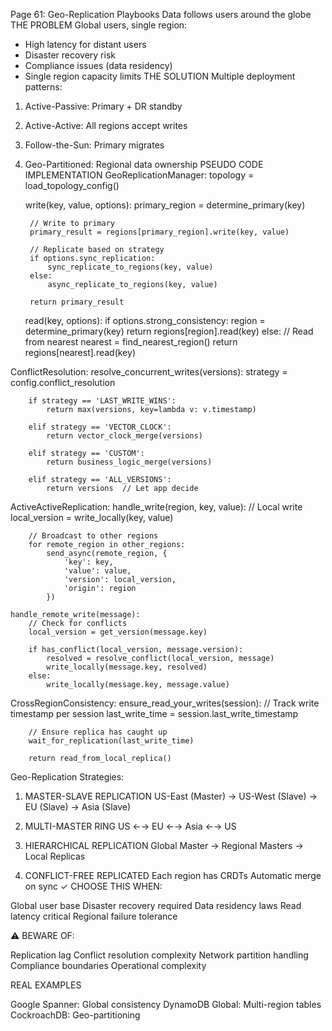 Page 61: Geo-Replication Playbooks
Data follows users around the globe
THE PROBLEM
Global users, single region:
- High latency for distant users
- Disaster recovery risk
- Compliance issues (data residency)
- Single region capacity limits
THE SOLUTION
Multiple deployment patterns:

1. Active-Passive: Primary + DR standby
2. Active-Active: All regions accept writes
3. Follow-the-Sun: Primary migrates
4. Geo-Partitioned: Regional data ownership
PSEUDO CODE IMPLEMENTATION
GeoReplicationManager:
    topology = load_topology_config()
    
    write(key, value, options):
        primary_region = determine_primary(key)
        
        // Write to primary
        primary_result = regions[primary_region].write(key, value)
        
        // Replicate based on strategy
        if options.sync_replication:
            sync_replicate_to_regions(key, value)
        else:
            async_replicate_to_regions(key, value)
            
        return primary_result
        
    read(key, options):
        if options.strong_consistency:
            region = determine_primary(key)
            return regions[region].read(key)
        else:
            // Read from nearest
            nearest = find_nearest_region()
            return regions[nearest].read(key)

ConflictResolution:
    resolve_concurrent_writes(versions):
        strategy = config.conflict_resolution
        
        if strategy == 'LAST_WRITE_WINS':
            return max(versions, key=lambda v: v.timestamp)
            
        elif strategy == 'VECTOR_CLOCK':
            return vector_clock_merge(versions)
            
        elif strategy == 'CUSTOM':
            return business_logic_merge(versions)
            
        elif strategy == 'ALL_VERSIONS':
            return versions  // Let app decide

ActiveActiveReplication:
    handle_write(region, key, value):
        // Local write
        local_version = write_locally(key, value)
        
        // Broadcast to other regions
        for remote_region in other_regions:
            send_async(remote_region, {
                'key': key,
                'value': value,
                'version': local_version,
                'origin': region
            })
            
    handle_remote_write(message):
        // Check for conflicts
        local_version = get_version(message.key)
        
        if has_conflict(local_version, message.version):
            resolved = resolve_conflict(local_version, message)
            write_locally(message.key, resolved)
        else:
            write_locally(message.key, message.value)

CrossRegionConsistency:
    ensure_read_your_writes(session):
        // Track write timestamp per session
        last_write_time = session.last_write_timestamp
        
        // Ensure replica has caught up
        wait_for_replication(last_write_time)
        
        return read_from_local_replica()
Geo-Replication Strategies:
1. MASTER-SLAVE REPLICATION
   US-East (Master) → US-West (Slave)
                   → EU (Slave)
                   → Asia (Slave)

2. MULTI-MASTER RING
   US ←→ EU ←→ Asia ←→ US

3. HIERARCHICAL REPLICATION
   Global Master → Regional Masters → Local Replicas

4. CONFLICT-FREE REPLICATED
   Each region has CRDTs
   Automatic merge on sync
✓ CHOOSE THIS WHEN:

Global user base
Disaster recovery required
Data residency laws
Read latency critical
Regional failure tolerance

⚠️ BEWARE OF:

Replication lag
Conflict resolution complexity
Network partition handling
Compliance boundaries
Operational complexity

REAL EXAMPLES

Google Spanner: Global consistency
DynamoDB Global: Multi-region tables
CockroachDB: Geo-partitioning
